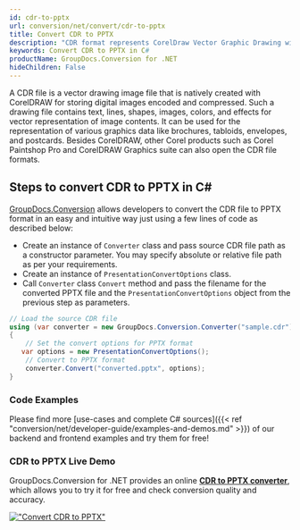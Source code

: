 ```yaml
---
id: cdr-to-pptx
url: conversion/net/convert/cdr-to-pptx
title: Convert CDR to PPTX
description: "CDR format represents CorelDraw Vector Graphic Drawing with .cdr extension. Learn how to convert CDR to PPTX file programmatically in C# language using GroupDocs.Conversion for .NET library."
keywords: Convert CDR to PPTX in C#
productName: GroupDocs.Conversion for .NET
hideChildren: False
---
```


A CDR file is a vector drawing image file that is natively created with CorelDRAW for storing digital images encoded and compressed. Such a drawing file contains text, lines, shapes, images, colors, and effects for vector representation of image contents. It can be used for the representation of various graphics data like brochures, tabloids, envelopes, and postcards. Besides CorelDRAW, other Corel products such as Corel Paintshop Pro and CorelDRAW Graphics suite can also open the CDR file formats.

## Steps to convert CDR to PPTX in C#

[GroupDocs.Conversion](https://products.groupdocs.com/conversion/net) allows developers to convert the CDR file to PPTX format in an easy and intuitive way just using a few lines of code as described below:

* Create an instance of `Converter` class and pass source CDR file path as a constructor parameter. You may specify absolute or relative file path as per your requirements. 
* Create an instance of `PresentationConvertOptions` class.
* Call `Converter` class `Convert` method and pass the filename for the converted PPTX file and the `PresentationConvertOptions` object from the previous step as parameters.

```csharp
// Load the source CDR file
using (var converter = new GroupDocs.Conversion.Converter("sample.cdr"))
{
    // Set the convert options for PPTX format
   var options = new PresentationConvertOptions();
    // Convert to PPTX format
    converter.Convert("converted.pptx", options);
}
```

### Code Examples

Please find more [use-cases and complete C# sources]({{< ref "conversion/net/developer-guide/examples-and-demos.md" >}}) of our backend and frontend examples and try them for free!

### CDR to PPTX Live Demo

GroupDocs.Conversion for .NET provides an online [**CDR to PPTX converter**](https://products.groupdocs.app/conversion/cdr-to-pptx), which allows you to try it for free and check conversion quality and accuracy.

[!["Convert CDR to PPTX"](conversion/net/images/convert-to-pptx/convert-cdr-to-pptx.png)](https://products.groupdocs.app/conversion/cdr-to-pptx)